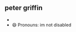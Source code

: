 peter griffin
-
- 
- 😄 Pronouns: im not disabled


<!---
mxre750/mxre750 is a ✨ special ✨ repository because its `README.md` (this file) appears on your GitHub profile.
You can click the Preview link to take a look at your changes.
--->
